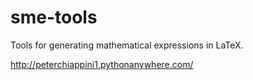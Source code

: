 # sme-tools
Tools for generating mathematical expressions in LaTeX.

http://peterchiappini1.pythonanywhere.com/
